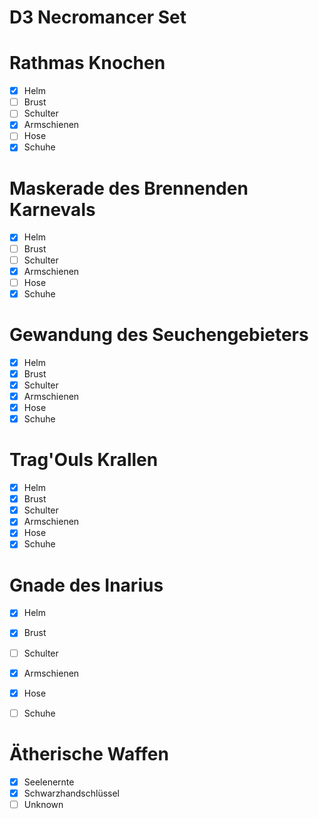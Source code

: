 # D3 Necromancer Set

# Rathmas Knochen

- [x] Helm
- [ ] Brust
- [ ] Schulter
- [x] Armschienen
- [ ] Hose
- [x] Schuhe

# Maskerade des Brennenden Karnevals
- [x] Helm
- [ ] Brust
- [ ] Schulter
- [x] Armschienen
- [ ] Hose
- [x] Schuhe

# Gewandung des Seuchengebieters
- [x] Helm
- [x] Brust
- [x] Schulter
- [x] Armschienen
- [x] Hose
- [x] Schuhe

# Trag'Ouls Krallen
- [x] Helm
- [x] Brust
- [x] Schulter
- [x] Armschienen
- [x] Hose
- [x] Schuhe

# Gnade des Inarius
- [x] Helm
- [x] Brust
- [ ] Schulter
- [x] Armschienen
- [x] Hose
- [ ] Schuhe


# Ätherische Waffen
- [x] Seelenernte
- [x] Schwarzhandschlüssel
- [ ] Unknown
